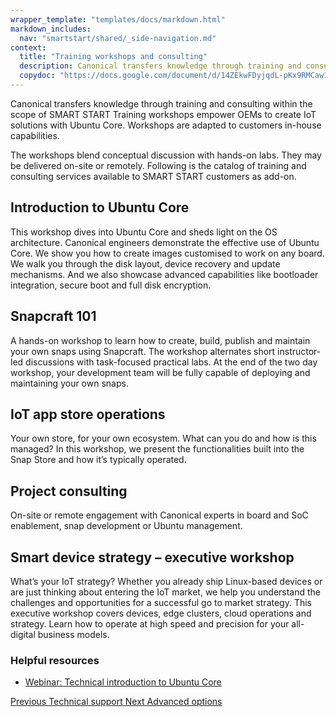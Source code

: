 ```yaml
---
wrapper_template: "templates/docs/markdown.html"
markdown_includes:
  nav: "smartstart/shared/_side-navigation.md"
context:
  title: "Training workshops and consulting"
  description: Canonical transfers knowledge through training and consulting within the scope of SMART START Training workshops empower OEMs to create IoT solutions with Ubuntu Core.
  copydoc: "https://docs.google.com/document/d/14ZEkwFDyjqdL-pKx9RMCaw1_WBnLS2hPE3VEEtX_ggs/edit"
---
```


Canonical transfers knowledge through training and consulting within the scope of SMART START Training workshops empower OEMs to create IoT solutions with Ubuntu Core. Workshops are adapted to customers in-house capabilities.

The workshops blend conceptual discussion with hands-on labs. They may be delivered on-site or remotely. Following is the catalog of training and consulting services available to SMART START customers as add-on.

## Introduction to Ubuntu Core

This workshop dives into Ubuntu Core and sheds light on the OS architecture. Canonical engineers demonstrate the effective use of Ubuntu Core. We show you how to create images customised to work on any board. We walk you through the disk layout, device recovery and update mechanisms. And we also showcase advanced capabilities like bootloader integration, secure boot and full disk encryption.

## Snapcraft 101

A hands-on workshop to learn how to create, build, publish and maintain your own snaps using Snapcraft. The workshop alternates short instructor-led discussions with task-focused practical labs. At the end of the two day workshop, your development team will be fully capable of deploying and maintaining your own snaps.

## IoT app store operations

Your own store, for your own ecosystem. What can you do and how is this managed? In this workshop, we present the functionalities built into the Snap Store and how it’s typically operated.

## Project consulting

On-site or remote engagement with Canonical experts in board and SoC enablement, snap development or Ubuntu management.

## Smart device strategy &ndash; executive workshop

What’s your IoT strategy? Whether you already ship Linux-based devices or are just thinking about entering the IoT market, we help you understand the challenges and opportunities for a successful go to market strategy. This executive workshop covers devices, edge clusters, cloud operations and strategy. Learn how to operate at high speed and precision for your all-digital business models.

### Helpful resources

- [Webinar: Technical introduction to Ubuntu Core](https://www.brighttalk.com/webcast/6793/248379/technical-introduction-to-ubuntu-core)

<footer class="p-article-pagination">
  <a class="p-article-pagination__link--previous" href="/smartstart/guide/technical-support">
    <span class="p-article-pagination__label">Previous</span>
    <span class="p-article-pagination__title">Technical support</span>
  </a>
  <a class="p-article-pagination__link--next" href="/smartstart/guide/advanced-options">
    <span class="p-article-pagination__label">Next</span>
    <span class="p-article-pagination__title">Advanced options</span>
  </a>
</footer>
